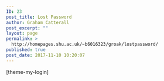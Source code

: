 ```yaml
---
ID: 23
post_title: Lost Password
author: Graham Catterall
post_excerpt: ""
layout: page
permalink: >
  http://homepages.shu.ac.uk/~b6016323/groak/lostpassword/
published: true
post_date: 2017-11-10 10:20:07
---
```

[theme-my-login]